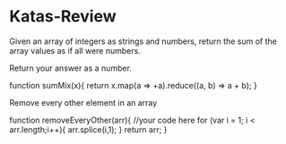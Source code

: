 # Katas-Review
Given an array of integers as strings and numbers, return the sum of the array values as if all were numbers.

Return your answer as a number.

function sumMix(x){
  return x.map(a => +a).reduce((a, b) => a + b);
}

Remove every other element in an array 

function removeEveryOther(arr){
  //your code here
  for (var i = 1; i < arr.length;i++){
      arr.splice(i,1);
  }
  return arr;
}